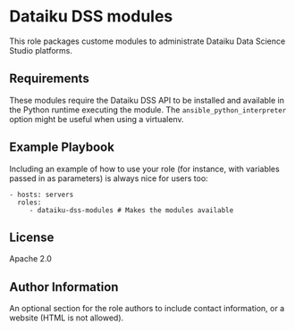 Dataiku DSS modules
===================

This role packages custome modules to administrate Dataiku Data Science Studio platforms.

Requirements
------------

These modules require the Dataiku DSS API to be installed and available in the Python runtime executing the module. The `ansible_python_interpreter` option might be useful when using a virtualenv.

Example Playbook
----------------

Including an example of how to use your role (for instance, with variables passed in as parameters) is always nice for users too:

    - hosts: servers
      roles:
         - dataiku-dss-modules # Makes the modules available

License
-------

Apache 2.0

Author Information
------------------

An optional section for the role authors to include contact information, or a website (HTML is not allowed).
